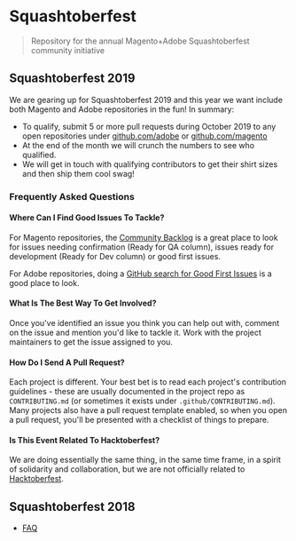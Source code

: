 # Squashtoberfest

> Repository for the annual Magento+Adobe Squashtoberfest community initiative

## Squashtoberfest 2019

We are gearing up for Squashtoberfest 2019 and this year we want include both
Magento and Adobe repositories in the fun! In summary:

- To qualify, submit 5 or more pull requests during October 2019 to any open repositories under [github.com/adobe](github.com/adobe)
    or [github.com/magento](github.com/magento)
- At the end of the month we will crunch the numbers to see who qualified.
- We will get in touch with qualifying contributors to get their shirt sizes and
    then ship them cool swag!

### Frequently Asked Questions

#### Where Can I Find Good Issues To Tackle?

For Magento repositories, the [Community
Backlog](https://github.com/orgs/magento/projects/6) is a great place to look
for issues needing confirmation (Ready for QA column), issues ready for development
(Ready for Dev column) or good first issues.

For Adobe repositories, doing a [GitHub search for Good First Issues](https://github.com/search?o=desc&q=org%3Aadobe+is%3Aissue+is%3Aopen+label%3A%22good+first+issue%22&s=updated&type=Issues)
is a good place to look.

#### What Is The Best Way To Get Involved?

Once you've identified an issue you think you can help out with, comment on the
issue and mention you'd like to tackle it. Work with the project maintainers to
get the issue assigned to you.

#### How Do I Send A Pull Request?

Each project is different. Your best bet is to read each project's contribution
guidelines - these are usually documented in the project repo as
`CONTRIBUTING.md` (or sometimes it exists under `.github/CONTRIBUTING.md`). Many
projects also have a pull request template enabled, so when you open a pull
request, you'll be presented with a checklist of things to prepare.

#### Is This Event Related To Hacktoberfest?

We are doing essentially the same thing, in the same time frame, in a spirit of
solidarity and collaboration, but we are not officially related to
[Hacktoberfest](https://hacktoberfest.digitalocean.com/).

## Squashtoberfest 2018

- [FAQ](./2018/FAQ.md)
